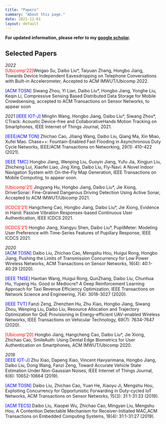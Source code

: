 ```yaml
---
title: "Papers"
summary: "About this page."
date: 2021-12-01
layout: default
---
```


**For updated information, please refer to my [google scholar](https://scholar.google.com/citations?hl=en&user=TjnhzgQAAAAJ).**

## Selected Papers
*2022*  
<font color="#FF0000">[Ubicomp'22]</font>Weigao Su, Daibo Liu*, Taiyuan Zhang, Hongbo Jiang, Towards Device Independent Eavesdropping on Telephone Conversations with Built-in Accelerometer, Accepted to ACM IMWUT/Ubicomp 2022.

<font color="#0000FF">[ACM TOSN]</font> Siwang Zhou, Yi Lian, Daibo Liu*, Hongbo Jiang, Yonghe Liu, Keqin Li, Compressive Sensing Based Distributed Data Storage for Mobile Crowdsensing, accepted to ACM Transactions on Sensor Networks, to appear soon

*2021*
<font color="#0000FF">[IEEE IOT-J]</font> Minglin Wang, Hongbo Jiang, Daibo Liu*, Siwang Zhou*, CTrack: Acoustic Device-free and CollaborativeHands Motion Tracking on Smartphones, IEEE Internet of Things Journal, 2021.

<font color="#0000FF">[IEEE/ACM TON]</font> Zhichao Cao, Jiliang Wang, Daibo Liu, Qiang Ma, Xin Miao, Xufei Mao. Chase++: Fountain-Enabled Fast Flooding in Asynchronous Duty Cycle Networks, IEEE/ACM Transactions on Networking, 29(1): 410-422 (2021). 

<font color="#0000FF">[IEEE TMC]</font> Hongbo Jiang, Wenping Liu, Guoyin Jiang, Yufu Jia, Xingjun Liu, Zhicheng Lui, Xiaofei Liao, Jing Xing, Daibo Liu, Fly-Navi: A Novel Indoor Navigation System with On-the-Fly Map Generation, IEEE Transactions on Mobile Computing, to appear soon. 

<font color="#FF0000">[Ubicomp'21]</font> Jingyang Hu, Hongbo Jiang, Daibo Liu*, Jie Xiong, DriverSonar: Fine-Grained Dangerous Driving Detection Using Active Sonar, Accepted to ACM IMWUT/Ubicomp 2021. 

<font color="#FF0000">[ICDCS'21]</font> Hangcheng Cao, Hongbo Jiang, Daibo Liu*, Jie Xiong, Evidence in Hand: Passive Vibration Responses-based Continuous User Authentication, IEEE ICDCS 2021. 

<font color="#FF0000">[ICDCS'21]</font> Hongbo Jiang, Xiangyu Shen, Daibo Liu*, PupilMeter: Modeling User Preference with Time-Series Features of Pupillary Response, IEEE ICDCS 2021. 

*2020*  
<font color="#0000FF">[ACM TOSN]</font> Daibo Liu, Zhichao Cao, Mengshu Hou, Huigui Rong, Hongbo Jiang, Pushing the Limits of Transmission Concurrency for Low Power Wireless Networks, ACM Transactions on Sensor Networks, 16(4): 40:1-40:29 (2020). 

<font color="#0000FF">[IEEE TNSE]</font> Haotian Wang, Huigui Rong, QunZhang, Daibo Liu, Chunhua Hu, Yupeng Hu. Good or Mediocre? A Deep Reinforcement Learning Approach for Taxi Revenue Efficiency Optimization, IEEE Transactions on Network Science and Engineering, 7(4): 3018-3027 (2020).

<font color="#0000FF">[IEEE TVT]</font> Fanzi Zeng, Zhenzhen Hu, Zhu Xiao, Hongbo Jiang, Siwang Zhou, Wenping Liu, Daibo Liu, Resource Allocation and Trajectory Optimization for QoE Provisioning in Energy-efficient UAV-enabled Wireless Networks, IEEE Transactions on Vehicular Technology, 69(7): 7634-7647 (2020).

<font color="#FF0000">[Ubicomp'20]</font> Hongbo Jiang, Hangcheng Cao, Daibo Liu*, Jie Xiong, Zhichao Cao, SmileAuth: Using Dental Edge Biometrics for User Authentication on Smartphones, ACM IMWUT/Ubicomp 2020. 

*2019*  
<font color="#0000FF">[IEEE IOT-J]</font> Zhu Xiao, Dapeng Xiao, Vincent Havyarimana, Hongbo Jiang, Daibo Liu, Dong Wang, Fanzi Zeng, Toward Accurate Vehicle State Estimation Under Non-Gaussian Noises, IEEE Internet of Things Journal, 6(6): 10652-10664 (2019). 

<font color="#0000FF">[ACM TOSN]</font> Daibo Liu, Zhichao Cao, Yuan He, Xiaoyu Ji, Mengshu Hou, Exploiting Concurrency for Opportunistic Forwarding in Duty-cycled IoT Networks, ACM Transactions on Sensor Networks, 15(3): 31:1-31:33 (2019).

<font color="#0000FF">[ACM TECS]</font> Daibo Liu, Xiaopei Wu, Zhichao Cao, Mingyan Liu, Mengshu Hou, A Contention Detectable Mechanism for Receiver-Initiated MAC,ACM Transactions on Embedded Computing Systems, 18(4): 31:1-31:27 (2019).

